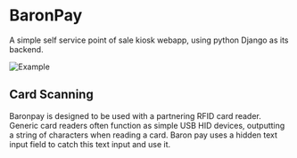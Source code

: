 # BaronPay

A simple self service point of sale kiosk webapp, using python Django as its backend.

![Example](https://github.com/lonk42/BaronPay/blobl/baronpay_example.png?raw=true)

## Card Scanning

Baronpay is designed to be used with a partnering RFID card reader. Generic card readers often function as simple USB HID devices, outputting a string of characters when reading a card. Baron pay uses a hidden text input field to catch this text input and use it.
